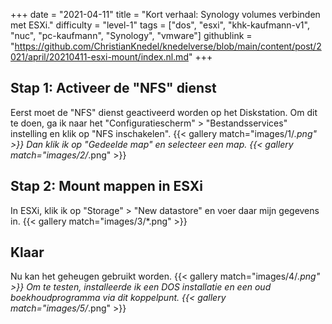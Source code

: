 +++
date = "2021-04-11"
title = "Kort verhaal: Synology volumes verbinden met ESXi."
difficulty = "level-1"
tags = ["dos", "esxi", "khk-kaufmann-v1", "nuc", "pc-kaufmann", "Synology", "vmware"]
githublink = "https://github.com/ChristianKnedel/knedelverse/blob/main/content/post/2021/april/20210411-esxi-mount/index.nl.md"
+++

## Stap 1: Activeer de "NFS" dienst
Eerst moet de "NFS" dienst geactiveerd worden op het Diskstation. Om dit te doen, ga ik naar het "Configuratiescherm" > "Bestandsservices" instelling en klik op "NFS inschakelen".
{{< gallery match="images/1/*.png" >}}
Dan klik ik op "Gedeelde map" en selecteer een map.
{{< gallery match="images/2/*.png" >}}

## Stap 2: Mount mappen in ESXi
In ESXi, klik ik op "Storage" > "New datastore" en voer daar mijn gegevens in.
{{< gallery match="images/3/*.png" >}}

## Klaar
Nu kan het geheugen gebruikt worden.
{{< gallery match="images/4/*.png" >}}
Om te testen, installeerde ik een DOS installatie en een oud boekhoudprogramma via dit koppelpunt.
{{< gallery match="images/5/*.png" >}}
